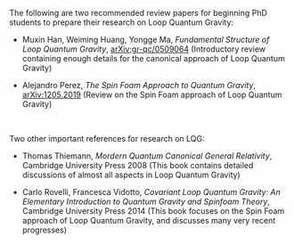 The following are two recommended review papers for beginning PhD students to prepare their research on Loop Quantum Gravity: 

- Muxin Han, Weiming Huang, Yongge Ma, _Fundamental Structure of Loop Quantum Gravity_, [arXiv:gr-qc/0509064](https://arxiv.org/abs/gr-qc/0509064) (Introductory review containing enough details for the canonical approach of Loop Quantum Gravity)

- Alejandro Perez, _The Spin Foam Approach to Quantum Gravity_, [arXiv:1205.2019](https://arxiv.org/abs/1205.2019) (Review on the Spin Foam approach of Loop Quantum Gravity)

&nbsp;

Two other important references for research on LQG:

- Thomas Thiemann, _Mordern Quantum Canonical General Relativity_, Cambridge University Press 2008 (This book contains detailed discussions of almost all aspects in Loop Quantum Gravity)

- Carlo Rovelli, Francesca Vidotto, _Covariant Loop Quantum Gravity: An Elementary Introduction to Quantum Gravity and Spinfoam Theory_, Cambridge University Press 2014 (This book focuses on the Spin Foam approach of Loop Quantum Gravity, and discusses many very recent progresses)
